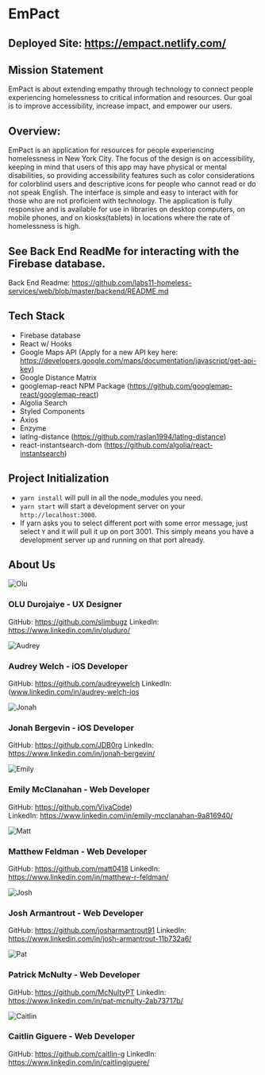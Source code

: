 # EmPact

## Deployed Site: https://empact.netlify.com/

## Mission Statement

EmPact is about extending empathy through technology to connect people experiencing homelessness to critical information and resources. Our goal is to improve accessibility, increase impact, and empower our users.

## Overview:

EmPact is an application for resources for people experiencing homelessness in New York City. The focus of the design is on accessibility, keeping in mind that users of this app may have physical or mental disabilities, so providing accessibility features such as color considerations for colorblind users and descriptive icons for people who cannot read or do not speak English. The interface is simple and easy to interact with for those who are not proficient with technology. The application is fully responsive and is available for use in libraries on desktop computers, on mobile phones, and on kiosks(tablets) in locations where the rate of homelessness is high.

## See Back End ReadMe for interacting with the Firebase database.

Back End Readme: https://github.com/labs11-homeless-services/web/blob/master/backend/README.md

## Tech Stack

- Firebase database
- React w/ Hooks
- Google Maps API (Apply for a new API key here: https://developers.google.com/maps/documentation/javascript/get-api-key)
- Google Distance Matrix
- googlemap-react NPM Package (https://github.com/googlemap-react/googlemap-react)
- Algolia Search
- Styled Components
- Axios
- Enzyme
- latlng-distance (https://github.com/raslan1994/latlng-distance)
- react-instantsearch-dom (https://github.com/algolia/react-instantsearch)

## Project Initialization

- `yarn install` will pull in all the node_modules you need.
- `yarn start` will start a development server on your `http://localhost:3000`.
- If yarn asks you to select different port with some error message, just select `Y` and it will pull it up on port 3001. This simply means you have a development server up and running on that port already.

## About Us

![Olu](./img/olu2.jpg)

### OLU Durojaiye - UX Designer

GitHub: https://github.com/slimbugz
LinkedIn: https://www.linkedin.com/in/oluduro/

![Audrey](./img/audrey.jpg)

### Audrey Welch - iOS Developer

GitHub: https://github.com/audreywelch
LinkedIn: (www.linkedin.com/in/audrey-welch-ios

![Jonah](./img/jonah2.jpg)

### Jonah Bergevin - iOS Developer

GitHub: https://github.com/JDB0rg
LinkedIn: https://www.linkedin.com/in/jonah-bergevin/

![Emily](./img/emily.jpg)

### Emily McClanahan - Web Developer

GitHub: https://github.com/VivaCode)\
LinkedIn: https://www.linkedin.com/in/emily-mcclanahan-9a816940/

![Matt](./img/Matt.jpg)

### Matthew Feldman - Web Developer

GitHub: https://github.com/matt0418
LinkedIn: https://www.linkedin.com/in/matthew-r-feldman/

![Josh](./img/josh.png)

### Josh Armantrout - Web Developer

GitHub: https://github.com/josharmantrout91
LinkedIn: https://www.linkedin.com/in/josh-armantrout-11b732a6/

![Pat](./img/Pat.jpg)

### Patrick McNulty - Web Developer

GitHub: https://github.com/McNultyPT
LinkedIn: https://www.linkedin.com/in/pat-mcnulty-2ab73717b/

![Caitlin](./img/caitlin.jpg)

### Caitlin Giguere - Web Developer

GitHub: https://github.com/caitlin-g
LinkedIn: https://www.linkedin.com/in/caitlingiguere/
